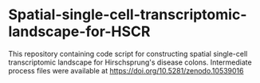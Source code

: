 # Spatial-single-cell-transcriptomic-landscape-for-HSCR
This repository containing code script for constructing spatial single-cell transcriptomic landscape for Hirschsprung's disease colons.
Intermediate process files were available at https://doi.org/10.5281/zenodo.10539016
